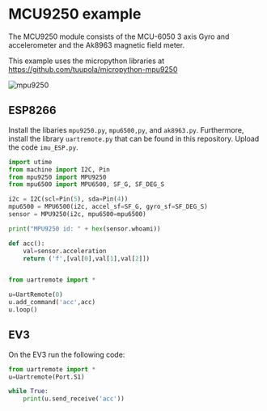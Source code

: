 # MCU9250 example

The MCU9250 module consists of the MCU-6050 3 axis Gyro and accelerometer and the Ak8963 magnetic field meter.

This example uses the micropython libraries at https://github.com/tuupola/micropython-mpu9250

![mpu9250](https://github.com/antonvh/LMS-uart-esp/blob/main/Projects/IMU-9250/Images/mpu-9265.jpg)


## ESP8266

Install the libaries `mpu9250.py`, `mpu6500,py`, and `ak8963.py`. Furthermore, install the library `uartremote.py` that can be found in this repository. Upload the code `imu_ESP.py`.

```python
import utime
from machine import I2C, Pin
from mpu9250 import MPU9250
from mpu6500 import MPU6500, SF_G, SF_DEG_S

i2c = I2C(scl=Pin(5), sda=Pin(4))
mpu6500 = MPU6500(i2c, accel_sf=SF_G, gyro_sf=SF_DEG_S)
sensor = MPU9250(i2c, mpu6500=mpu6500)

print("MPU9250 id: " + hex(sensor.whoami))

def acc():
    val=sensor.acceleration
    return ('f',[val[0],val[1],val[2]])


from uartremote import *

u=UartRemote(0)
u.add_command('acc',acc)
u.loop()
```


## EV3

On the EV3 run the following code:

```python
from uartremote import *
u=Uartremote(Port.S1)

while True:
    print(u.send_receive('acc'))
```
